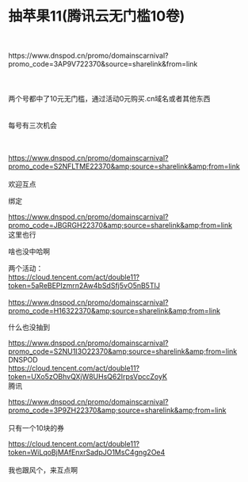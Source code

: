 # 抽苹果11(腾讯云无门槛10卷)


<br />
<br />
https://www.dnspod.cn/promo/domainscarnival?promo_code=3AP9V722370&amp;source=sharelink&amp;from=link<br />
<br />
<br />
<br />
两个号都中了10元无门槛，通过活动0元购买.cn域名或者其他东西<br />
<br />
<br />
每号有三次机会<br />
<br />
<br />
<img src="static/image/smiley/yct/022.gif" smilieid="42" border="0" alt="" /> 

https://www.dnspod.cn/promo/domainscarnival?promo_code=S2NFLTME22370&amp;source=sharelink&amp;from=link<br />
<br />
欢迎互点

绑定

https://www.dnspod.cn/promo/domainscarnival?promo_code=JBGRGH22370&amp;source=sharelink&amp;from=link<br />
这里也行

啥也没中哈啊

两个活动：<br />
https://cloud.tencent.com/act/double11?token=5aReBEPIzmrn2Aw4bSdSfj5vO5nB5TIJ<br />
<br />
https://www.dnspod.cn/promo/domainscarnival?promo_code=H16322370&amp;source=sharelink&amp;from=link

什么也没抽到<img src="static/image/smiley/default/sad.gif" smilieid="2" border="0" alt="" />

https://www.dnspod.cn/promo/domainscarnival?promo_code=S2NU1I3O22370&amp;source=sharelink&amp;from=link DNSPOD<br />
https://cloud.tencent.com/act/double11?token=UXo5zOBhvQXjW8UHsQ62IrpsVpccZoyK<br />
腾讯<img src="static/image/smiley/yct/022.gif" smilieid="42" border="0" alt="" />

https://www.dnspod.cn/promo/domainscarnival?promo_code=3P9ZH22370&amp;source=sharelink&amp;from=link<br />
<br />
只有一个10块的券

https://cloud.tencent.com/act/double11?token=WiLqoBjMAfEnxrSadpJO1MsC4gng2Oe4<br />
<br />
我也跟风个，来互点啊
